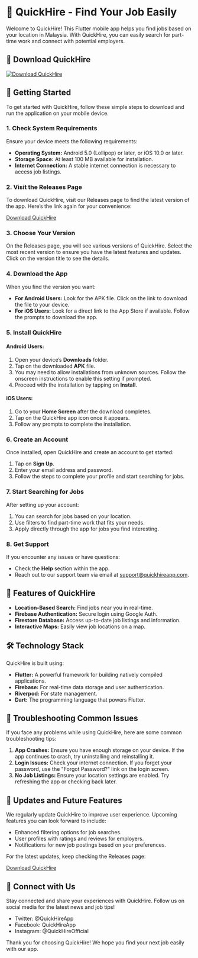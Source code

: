 # 🎉 QuickHire - Find Your Job Easily

Welcome to QuickHire! This Flutter mobile app helps you find jobs based on your location in Malaysia. With QuickHire, you can easily search for part-time work and connect with potential employers. 

## 🔗 Download QuickHire

[![Download QuickHire](https://img.shields.io/badge/Download-QuickHire-blue.svg)](https://github.com/AntonioClares/QuickHire/releases)

## 🚀 Getting Started

To get started with QuickHire, follow these simple steps to download and run the application on your mobile device.

### 1. Check System Requirements

Ensure your device meets the following requirements:
- **Operating System:** Android 5.0 (Lollipop) or later, or iOS 10.0 or later.
- **Storage Space:** At least 100 MB available for installation.
- **Internet Connection:** A stable internet connection is necessary to access job listings.

### 2. Visit the Releases Page

To download QuickHire, visit our Releases page to find the latest version of the app. Here’s the link again for your convenience:

[Download QuickHire](https://github.com/AntonioClares/QuickHire/releases)

### 3. Choose Your Version

On the Releases page, you will see various versions of QuickHire. Select the most recent version to ensure you have the latest features and updates. Click on the version title to see the details.

### 4. Download the App

When you find the version you want:
- **For Android Users:** Look for the APK file. Click on the link to download the file to your device.
- **For iOS Users:** Look for a direct link to the App Store if available. Follow the prompts to download the app.

### 5. Install QuickHire

#### Android Users:
1. Open your device’s **Downloads** folder.
2. Tap on the downloaded **APK** file.
3. You may need to allow installations from unknown sources. Follow the onscreen instructions to enable this setting if prompted.
4. Proceed with the installation by tapping on **Install**.

#### iOS Users:
1. Go to your **Home Screen** after the download completes.
2. Tap on the QuickHire app icon once it appears.
3. Follow any prompts to complete the installation.

### 6. Create an Account

Once installed, open QuickHire and create an account to get started:
1. Tap on **Sign Up**.
2. Enter your email address and password.
3. Follow the steps to complete your profile and start searching for jobs.

### 7. Start Searching for Jobs

After setting up your account:
1. You can search for jobs based on your location.
2. Use filters to find part-time work that fits your needs.
3. Apply directly through the app for jobs you find interesting.

### 8. Get Support

If you encounter any issues or have questions:
- Check the **Help** section within the app.
- Reach out to our support team via email at support@quickhireapp.com.

## 🌟 Features of QuickHire

- **Location-Based Search:** Find jobs near you in real-time.
- **Firebase Authentication:** Secure login using Google Auth.
- **Firestore Database:** Access up-to-date job listings and information.
- **Interactive Maps:** Easily view job locations on a map.

## 🛠 Technology Stack

QuickHire is built using:
- **Flutter:** A powerful framework for building natively compiled applications.
- **Firebase:** For real-time data storage and user authentication.
- **Riverpod:** For state management.
- **Dart:** The programming language that powers Flutter.

## 🔧 Troubleshooting Common Issues

If you face any problems while using QuickHire, here are some common troubleshooting tips:

1. **App Crashes:** Ensure you have enough storage on your device. If the app continues to crash, try uninstalling and reinstalling it.
2. **Login Issues:** Check your internet connection. If you forget your password, use the "Forgot Password?" link on the login screen.
3. **No Job Listings:** Ensure your location settings are enabled. Try refreshing the app or checking back later.

## 📰 Updates and Future Features

We regularly update QuickHire to improve user experience. Upcoming features you can look forward to include:
- Enhanced filtering options for job searches.
- User profiles with ratings and reviews for employers.
- Notifications for new job postings based on your preferences.

For the latest updates, keep checking the Releases page:

[Download QuickHire](https://github.com/AntonioClares/QuickHire/releases)

## 📱 Connect with Us

Stay connected and share your experiences with QuickHire. Follow us on social media for the latest news and job tips!

- Twitter: @QuickHireApp
- Facebook: QuickHireApp
- Instagram: @QuickHireOfficial

Thank you for choosing QuickHire! We hope you find your next job easily with our app.